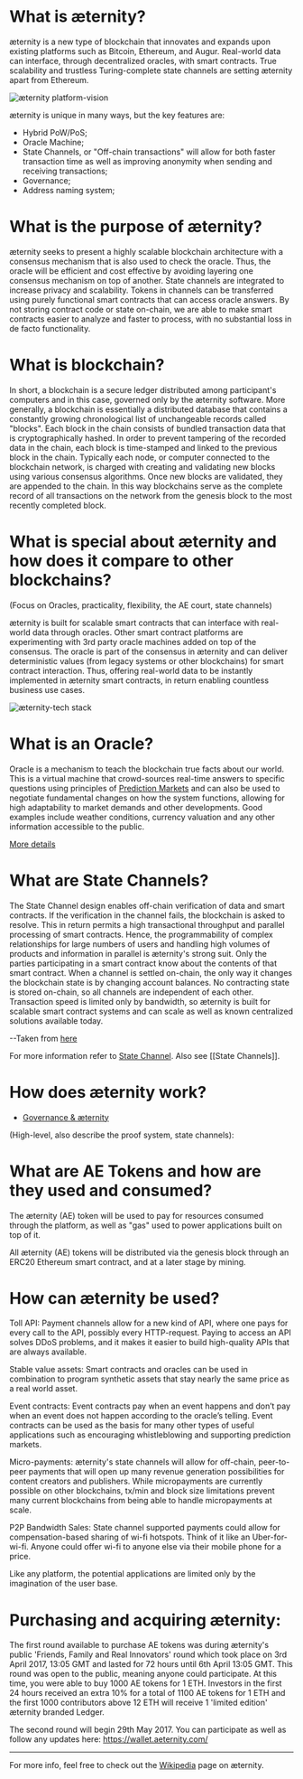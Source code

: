# What is æternity?

æternity is a new type of blockchain that innovates and expands upon existing platforms such as Bitcoin, Ethereum, and Augur. 
Real-world data can interface, through decentralized oracles, with smart contracts.
True scalability and trustless Turing-complete state channels are setting æternity apart from Ethereum.

![æternity platform-vision](http://i67.tinypic.com/2ewm694.png)

æternity is unique in many ways, but the key features are:

- Hybrid PoW/PoS;
- Oracle Machine;
- State Channels, or "Off-chain transactions" will allow for both faster transaction time as well as improving anonymity when sending and receiving transactions;
- Governance;
- Address naming system;

# What is the purpose of æternity?


æternity seeks to present a highly scalable blockchain architecture with a consensus mechanism that is also used to check the oracle. Thus, the oracle will be efficient and cost effective by avoiding layering one consensus mechanism on top of another. State channels are integrated to increase privacy and scalability. Tokens in channels can be transferred using purely functional smart contracts that can access oracle answers. By not storing contract code or state on-chain, we are able to make smart contracts easier to analyze and faster to process, with no substantial loss in de facto functionality.


# What is blockchain?

In short, a blockchain is a secure ledger distributed among participant's computers and in this case, governed only by the æternity software. More generally, a blockchain is essentially a distributed database that contains a constantly growing chronological list of unchangeable records called "blocks". Each block in the chain consists of bundled transaction data that is cryptographically hashed. In order to prevent tampering of the recorded data in the chain, each block is time-stamped and linked to the previous block in the chain. Typically each node, or computer connected to the blockchain network, is charged with creating and validating new blocks using various consensus algorithms. Once new blocks are validated, they are appended to the chain. In this way blockchains serve as the complete record of all transactions on the network from the genesis block to the most recently completed block.

# What is special about æternity and how does it compare to other blockchains?
(Focus on Oracles, practicality, flexibility, the AE court, state channels)

æternity is built for scalable smart contracts that can interface with real-world data through oracles. 
Other smart contract platforms are experimenting with 3rd party oracle machines added on top of the consensus. 
The oracle is part of the consensus in æternity and can deliver deterministic values (from legacy systems or other blockchains) for smart contract interaction. Thus, offering real-world data to be instantly implemented in æternity smart contracts, in return enabling countless business use cases.

![æternity-tech stack](http://i64.tinypic.com/219uskn.png)

# What is an Oracle?

Oracle is a mechanism to teach the blockchain true facts about our world. This is a virtual machine that crowd-sources real-time answers to specific questions using principles of [Prediction Markets](https://github.com/aeternity/testnet/wiki/Research-and-Theory#prediction-markets) and can also be used to negotiate fundamental changes on how the system functions, allowing for high adaptability to market demands and other developments. Good examples include weather conditions, currency valuation and any other information accessible to the public.

[More details](https://github.com/aeternity/testnet/wiki/Research-and-Theory#decentralized-oracles)

# What are State Channels?

The State Channel design enables off-chain verification of data and smart contracts. If the verification in the channel fails, the blockchain is asked to resolve. This in return permits a high transactional throughput and parallel processing of smart contracts. Hence, the programmability of complex relationships for large numbers of users and handling high volumes of products and information in parallel is æternity's strong suit.
Only the parties participating in a smart contract know about the contents of that smart contract.
When a channel is settled on-chain, the only way it changes the blockchain state is by changing account balances.
No contracting state is stored on-chain, so all channels are independent of each other. Transaction speed is limited only by bandwidth, so æternity is built for scalable smart contract systems and can scale as well as known centralized solutions available today.

--Taken from [here](https://github.com/aeternity/testnet/wiki/Research-and-Theory#state-channels)
 
For more information refer to [State Channel](http://www.jeffcoleman.ca/state-channels/). Also see [[State Channels]].

# How does æternity work?
* [Governance & æternity](https://github.com/aeternity/testnet/wiki/Research-and-Theory#governance--consensus)

(High-level, also describe the proof system, state channels):



# What are AE Tokens and how are they used and consumed?

The æternity (AE) token will be used to pay for resources consumed through the platform, as well as "gas" used to power applications built on top of it.

All æternity (AE) tokens will be distributed via the genesis block through an ERC20 Ethereum smart contract, and at a later stage by mining.

# How can æternity be used?

Toll API: Payment channels allow for a new kind of API, where one
pays for every call to the API, possibly every HTTP-request.
Paying to access an API solves DDoS problems, and it makes
it easier to build high-quality APIs that are always available.

Stable value assets: Smart contracts and oracles can be used in combination to program synthetic assets that stay
nearly the same price as a real world asset.

Event contracts: Event contracts pay when an event
happens and don’t pay when an event does not happen according to
the oracle’s telling. Event contracts can be used as the basis for many other types of useful applications such as encouraging whistleblowing and supporting prediction markets.

Micro-payments: æternity's state channels will allow for off-chain, peer-to-peer payments that will open up many revenue generation possibilities for content creators and publishers. While micropayments are currently possible on other blockchains, tx/min and block size limitations prevent many current blockchains from being able to handle micropayments at scale.  

P2P Bandwidth Sales: State channel supported payments could allow for compensation-based sharing of wi-fi hotspots. Think of it like an Uber-for-wi-fi. Anyone could offer wi-fi to anyone else via their mobile phone for a price. 

Like any platform, the potential applications are limited only by the imagination of the user base. 

# Purchasing and acquiring æternity: 

The first round available to purchase AE tokens was during æternity's public 'Friends, Family and Real Innovators' round which took place on 3rd April 2017, 13:05 GMT and lasted for 72 hours until 6th April 13:05 GMT. This round was open to the public, meaning anyone could participate. At this time, you were able to buy 1000 AE tokens for 1 ETH. Investors in the first 24 hours received an extra 10% for a total of 1100 AE tokens for 1 ETH and the first 1000 contributors above 12 ETH will receive 1 'limited edition' æternity branded Ledger. 

The second round will begin 29th May 2017. You can participate as well as follow any updates here: https://wallet.aeternity.com/



---
For more info, feel free to check out the [Wikipedia](https://en.wikipedia.org/wiki/AEternity) page on æternity.